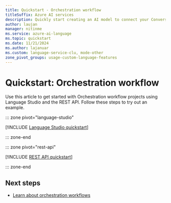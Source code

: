 ```yaml
---
title: Quickstart - Orchestration workflow
titleSuffix: Azure AI services
description: Quickly start creating an AI model to connect your Conversational Language Understanding, question answering and LUIS applications.
author: laujan
manager: nitinme
ms.service: azure-ai-language
ms.topic: quickstart
ms.date: 11/21/2024
ms.author: lajanuar
ms.custom: language-service-clu, mode-other
zone_pivot_groups: usage-custom-language-features
---
```


# Quickstart: Orchestration workflow

Use this article to get started with Orchestration workflow projects using Language Studio and the REST API. Follow these steps to try out an example.

::: zone pivot="language-studio"

[!INCLUDE [Language Studio quickstart](includes/quickstarts/language-studio.md)]

::: zone-end

::: zone pivot="rest-api"

[!INCLUDE [REST API quickstart](includes/quickstarts/rest-api.md)]

::: zone-end

## Next steps

* [Learn about orchestration workflows](overview.md)
